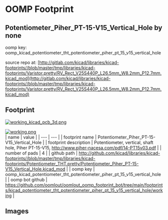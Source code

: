 # OOMP Footprint  
## Potentiometer_Piher_PT-15-V15_Vertical_Hole  by none  
  
oomp key: oomp_kicad_potentiometer_tht_potentiometer_piher_pt_15_v15_vertical_hole  
  
source repo at: [http://gitlab.com/kicad/libraries/kicad-footprints//blob/master/tmp/libraries/kicad-footprints/Varistor.pretty/RV_Rect_V25S440P_L26.5mm_W8.2mm_P12.7mm.kicad_mod](http://gitlab.com/kicad/libraries/kicad-footprints//blob/master/tmp/libraries/kicad-footprints/Varistor.pretty/RV_Rect_V25S440P_L26.5mm_W8.2mm_P12.7mm.kicad_mod)  
## Footprint  
  
[![working_kicad_pcb_3d.png](working_kicad_pcb_3d_600.png)](working_kicad_pcb_3d.png)  
  
[![working.png](working_600.png)](working.png)  
| name | value | 
| --- | --- | 
| footprint name | Potentiometer_Piher_PT-15-V15_Vertical_Hole | 
| footprint description | Potentiometer, vertical, shaft hole, Piher PT-15-V15, http://www.piher-nacesa.com/pdf/14-PT15v03.pdf | 
| number of pads | 4 | 
| github path | http://github.com/kicad/libraries/kicad-footprints//blob/master/tmp/libraries/kicad-footprints/Potentiometer_THT.pretty/Potentiometer_Piher_PT-15-V15_Vertical_Hole.kicad_mod | 
| oomp key | oomp_kicad_potentiometer_tht_potentiometer_piher_pt_15_v15_vertical_hole | 
| oomp bot github | https://github.com/oomlout/oomlout_oomp_footprint_bot/tree/main/footprints/kicad_potentiometer_tht_potentiometer_piher_pt_15_v15_vertical_hole/working | 
## Images  
